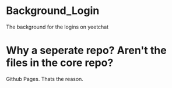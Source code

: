 # Background_Login
The background for the logins on yeetchat
# Why a seperate repo? Aren't the files in the core repo?
Github Pages. Thats the reason.
